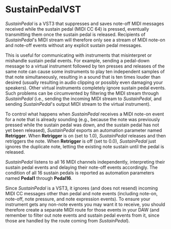# SustainPedalVST

*SustainPedal* is a VST3 that suppresses and saves note-off MIDI messages received while the sustain pedal (MIDI CC 64) is pressed, eventually transmitting them once the sustain pedal is released. Recipients of *SustainPedal*'s MIDI stream will therefore only see a stream of MIDI note-on and note-off events without any explicit sustain pedal messages.

This is useful for communicating with instruments that misinterpret or mishandle sustain pedal events. For example, sending a pedal-down message to a virtual instrument followed by ten presses and releases of the same note can cause some instruments to play ten independent samples of that note simultaneously, resulting in a sound that is ten times louder than desired (usually resulting in audio clipping or possibly even damaging your speakers). Other virtual instruments completely ignore sustain pedal events. Such problems can be circumvented by filtering the MIDI stream through *SustainPedal* (i.e., sending the incoming MIDI stream to *SustainPedal*, and sending *SustainPedal*'s output MIDI stream to the virtual instrument).

To control what happens when *SustainPedal* receives a MIDI note-on event for a note that is already sounding (e.g., because the note was previously pressed while the sustain pedal was down, and the sustain pedal has not yet been released), *SustainPedal* exports an automation parameter named **Retrigger**. When **Retrigger** is on (set to 1.0), *SustainPedal* releases and then retriggers the note. When **Retrigger** is off (set to 0.0), *SustainPedal* just ignores the duplicate note, letting the existing note sustain until the pedal is released.

*SustainPedal* listens to all 16 MIDI channels independently, interpreting their sustain pedal events and delaying their note-off events accordingly. The condition of all 16 sustain pedals is reported as automation parameters named **Pedal1** through **Pedal16**.

Since *SustainPedal* is a VST3, it ignores (and does not resend) incoming MIDI CC messages other than pedal and note events (including note-on, note-off, note pressure, and note expression events). To ensure your instrument gets any non-note events you may want it to receive, you should therefore create a separate MIDI route for those events in your DAW (and remember to filter out note events and sustain pedal events from it, since those are handled by the route coming from *SustainPedal*).
